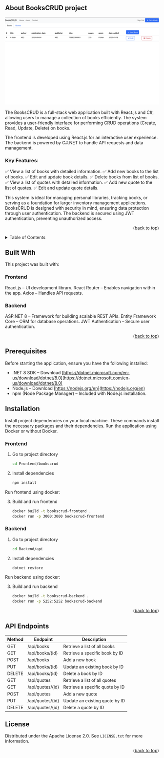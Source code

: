 
<a id="readme-top"></a>

<!-- ABOUT THE PROJECT -->
## About BooksCRUD project

[![Books Page](Docsfiles/Books_page.png)](Docsfiles/Books_page.png)

The BooksCRUD is a full-stack web application built with React.js and C#, allowing users to manage a collection of books efficiently. The system provides a user-friendly interface for performing CRUD operations (Create, Read, Update, Delete) on books.

The frontend is developed using React.js for an interactive user experience.
The backend is powered by C#.NET to handle API requests and data management.

### Key Features:
✅ View a list of books with detailed information.
✅ Add new books to the list of books.
✅ Edit and update book details.
✅ Delete books from list of books.
✅ View a list of quotes with detailed information.
✅ Add new quote to the list of quotes.
✅ Edit and update quote details.


This system is ideal for managing personal libraries, tracking books, or serving as a foundation for larger inventory management applications. BooksCRUD is designed with security in mind, ensuring data protection through user authentication. The backend is secured using JWT authentication, preventing unauthorized access.

<p align="right">(<a href="#readme-top">back to top</a>)</p>

<!-- TABLE OF CONTENTS -->
<details>
  <summary>Table of Contents</summary>
  <ol>
    <li>
      <a href="#about-the-project">About The Project</a>
      <ul>
        <li><a href="#built-with">Built With</a></li>
      </ul>
    </li>
    <li>
      <a href="#getting-started">Getting Started</a>
      <ul>
        <li><a href="#prerequisites">Prerequisites</a></li>
        <li><a href="#installation">Installation</a></li>
      </ul>
    </li>
    <li><a href="#usage">Usage</a></li>
    <li><a href="#roadmap">Roadmap</a></li>
    <li><a href="#contributing">Contributing</a></li>
    <li><a href="#license">License</a></li>
    <li><a href="#contact">Contact</a></li>
    <li><a href="#acknowledgments">Acknowledgments</a></li>
  </ol>
</details>

## Built With

This project was built with:

### Frontend
React.js – UI development library.
React Router – Enables navigation within the app.
Axios – Handles API requests.
### Backend
ASP.NET 8 – Framework for building scalable REST APIs.
Entity Framework Core – ORM for database operations.
JWT Authentication – Secure user authentication.

<p align="right">(<a href="#readme-top">back to top</a>)</p>


## Prerequisites

Before starting the application, ensure you have the following installed:

* .NET 8 SDK – Download [https://dotnet.microsoft.com/en-us/download/dotnet/8.0](https://dotnet.microsoft.com/en-us/download/dotnet/8.0)
* Node.js – Download [https://nodejs.org/en](https://nodejs.org/en)
* npm (Node Package Manager) – Included with Node.js installation.

## Installation
Install project dependencies on your local machine. These commands install the necessary packages and their dependencies. Run the application using Docker or without Docker.

### Frontend
1. Go to project directory
    ```sh
   cd Frontend/bookscrud
   ```
2. Install dependencies
   ```sh
   npm install
   ```
Run frontend using docker:

3. Build and run frontend
   ```sh
   docker build -t bookscrud-frontend .
   docker run -p 3000:3000 bookscrud-frontend
   ```
### Backend 
1. Go to project directory
    ```sh
   cd Backend/api
   ```
2. Install dependencies
   ```sh
   dotnet restore
   ```
Run backend using docker:

3. Build and run backend 
   ```sh
   docker build -t bookscrud-backend .
   docker run -p 5252:5252 bookscrud-backend
   ```

<p align="right">(<a href="#readme-top">back to top</a>)</p>

## API Endpoints
| Method | Endpoint | Description |
|--------|-----------|-------------|
| GET    | /api/books | Retrieve a list of all books |
| GET    | /api/books/{id} | Retrieve a specific book by ID |
| POST   | /api/books | Add a new book |
| PUT    | /api/books/{id} | Update an existing book by ID |
| DELETE | /api/books/{id} | Delete a book by ID |
| GET    | /api/quotes | Retrieve a list of all quotes |
| GET    | /api/quotes/{id} | Retrieve a specific quote by ID |
| POST   | /api/quotes | Add a new quote |
| PUT    | /api/quotes/{id} | Update an existing quote by ID |
| DELETE | /api/quotes/{id} | Delete a quote by ID |

<!-- LICENSE -->
## License

Distributed under the Apache License 2.0. See `LICENSE.txt` for more information.

<p align="right">(<a href="#readme-top">back to top</a>)</p>